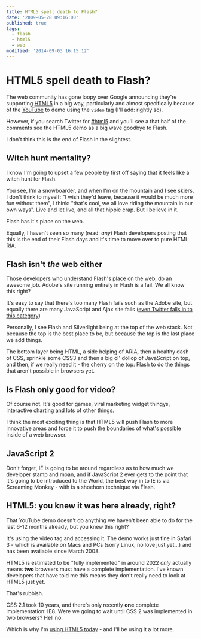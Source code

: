 ```yaml
---
title: HTML5 spell death to Flash?
date: '2009-05-28 09:16:00'
published: true
tags:
  - flash
  - html5
  - web
modified: '2014-09-03 16:15:12'
---
```

# HTML5 spell death to Flash?

The web community has gone loopy over Google announcing they're supporting [HTML5](http://dev.w3.org/html5/spec/Overview.html "HTML 5") in a big way, particularly and almost specifically because of the [YouTube](http://youtube.com/html5) to demo using the <code>video</code> tag (I'll add: rightly so).

However, if you search Twitter for [#html5](http://search.twitter.com/search?q=%23html5) and you'll see a that half of the comments see the HTML5 demo as a big wave goodbye to Flash.

I don't think this is the end of Flash in the slightest.

<!--more-->
## Witch hunt mentality?

I know I'm going to upset a few people by first off saying that it feels like a witch hunt for Flash.

You see, I'm a snowboarder, and when I'm on the mountain and I see skiers, I don't think to myself: "I wish they'd leave, because it would be much more fun without them", I think: "that's cool, we all love riding the mountain in our own ways".  Live and let live, and all that hippie crap.  But I believe in it.

Flash has it's place on the web.

Equally, I haven't seen so many (read: *any*) Flash developers posting that this is the end of their Flash days and it's time to move over to pure HTML RIA.

## Flash isn't *the* web either

Those developers who understand Flash's place on the web, do an awesome job.  Adobe's site running entirely in Flash is a fail. We all know this right? 

It's easy to say that there's too many Flash fails such as the Adobe site, but equally there are many JavaScript and Ajax site fails ([even Twitter falls in to this category](http://twitter.com/simonw/status/1668742015))

Personally, I see Flash and Silverlight being at the top of the web stack.  Not because the top is the best place to be, but because the top is the last place we add things.

The bottom layer being HTML, a side helping of ARIA, then a healthy dash of CSS, sprinkle some CSS3 and then a big ol' dollop of JavaScript on top, and then, if we really need it - the cherry on the top: Flash to do the things that aren't possible in browsers yet.

## Is Flash only good for video?

Of course not.  It's good for games, viral marketing widget thingys, interactive charting and lots of other things.

I think the most exciting thing is that HTML5 will push Flash to more innovative areas and force it to push the boundaries of what's possible inside of a web browser.

## JavaScript 2

Don't forget, IE is going to be around regardless as to how much we developer stamp and moan, and if JavaScript 2 ever gets to the point that it's going to be introduced to the World, the best way in to IE is via Screaming Monkey - with is a shoehorn technique via Flash.

## HTML5: you knew it was here already, right?

That YouTube demo doesn't do anything we haven't been able to do for the last 6-12 months already, but you knew this right?

It's using the video tag and accessing it.  The demo works just fine in Safari 3 - which is available on Macs and PCs (sorry Linux, no love just yet...) and has been available since March 2008.

HTML5 is estimated to be "fully implemented" in around 2022 *only* actually means **two** browsers must have a complete implementation.  I've known developers that have told me this means they don't really need to look at HTML5 just yet.

That's rubbish.

CSS 2.1 took 10 years, and there's only recently **one** complete implementation: IE8.  Were we going to wait until CSS 2 was implemented in two browsers?  Hell no.

Which is why I'm [using HTML5 today](http://full-frontal.org) - and I'll be using it a lot more.
